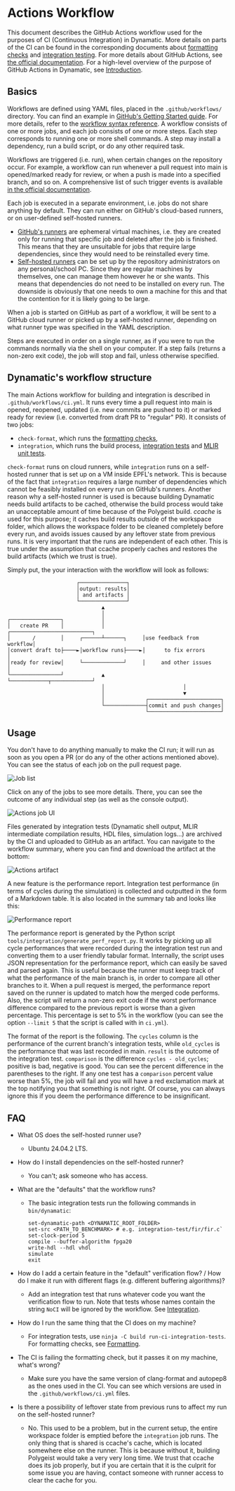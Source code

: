 # Actions Workflow

This document describes the GitHub Actions workflow used for the purposes of CI (Continuous Integration) in Dynamatic. More details on parts of the CI can be found in the corresponding documents about [formatting checks](Formatting.md) and [integration testing](IntegrationTests.md). For more details about GitHub Actions, see [the official documentation](https://docs.github.com/en/actions). For a high-level overview of the purpose of GitHub Actions in Dynamatic, see [Introduction](Introduction.md).

## Basics

Workflows are defined using YAML files, placed in the `.github/workflows/` directory. You can find an example in [GitHub's Getting Started guide](https://docs.github.com/en/actions/get-started/quickstart). For more details, refer to the [workflow syntax reference](https://docs.github.com/en/actions/reference/workflows-and-actions/workflow-syntax). A workflow consists of one or more jobs, and each job consists of one or more steps. Each step corresponds to running one or more shell commands. A step may install a dependency, run a build script, or do any other required task.

Workflows are triggered (i.e. run), when certain changes on the repository occur. For example, a workflow can run whenever a pull request into main is opened/marked ready for review, or when a push is made into a specified branch, and so on. A comprehensive list of such trigger events is available [in the official documentation](https://docs.github.com/en/actions/reference/workflows-and-actions/events-that-trigger-workflows).

Each job is executed in a separate environment, i.e. jobs do not share anything by default. They can run either on GitHub's cloud-based runners, or on user-defined self-hosted runners.
- [GitHub's runners](https://docs.github.com/en/actions/concepts/runners/github-hosted-runners) are ephemeral virtual machines, i.e. they are created only for running that specific job and deleted after the job is finished. This means that they are unsuitable for jobs that require large dependencies, since they would need to be reinstalled every time.
- [Self-hosted runners](https://docs.github.com/en/actions/concepts/runners/self-hosted-runners) can be set up by the repository administrators on any personal/school PC. Since they are regular machines by themselves, one can manage them however he or she wants. This means that dependencies do not need to be installed on every run. The downside is obviously that one needs to own a machine for this and that the contention for it is likely going to be large.

When a job is started on GitHub as part of a workflow, it will be sent to a GitHub cloud runner or picked up by a self-hosted runner, depending on what runner type was specified in the YAML description.

Steps are executed in order on a single runner, as if you were to run the commands normally via the shell on your computer. If a step fails (returns a non-zero exit code), the job will stop and fail, unless otherwise specified.

## Dynamatic's workflow structure

The main Actions workflow for building and integration is described in `.github/workflows/ci.yml`. It runs every time a pull request into main is opened, reopened, updated (i.e. new commits are pushed to it) or marked ready for review (i.e. converted from draft PR to "regular" PR). It consists of two jobs:
- `check-format`, which runs the [formatting checks](Formatting.md),
- `integration`, which runs the build process, [integration tests](IntegrationTests.md) and [MLIR unit tests](../IntroductoryMaterial/FileCheckTesting.md).

`check-format` runs on cloud runners, while `integration` runs on a self-hosted runner that is set up on a VM inside EPFL's network. This is because of the fact that `integration` requires a large number of dependencies which cannot be feasibly installed on every run on GitHub's runners. Another reason why a self-hosted runner is used is because building Dynamatic needs build artifacts to be cached, otherwise the build process would take an unacceptable amount of time because of the Polygeist build. *ccache* is used for this purpose; it caches build results outside of the workspace folder, which allows the workspace folder to be cleaned completely before every run, and avoids issues caused by any leftover state from previous runs. It is very important that the runs are independent of each other. This is true under the assumption that ccache properly caches and restores the build artifacts (which we trust is true).

Simply put, the your interaction with the workflow will look as follows:

```
                      ┌───────────────┐                                
                      │output: results│                                
                      │ and artifacts │                                
                      └───────────────┘                                
                              ▲                                        
                              │                                        
┌────────────────┐            │                                        
│   create PR    │            │            ┌──────────────────────────┐
│       /        │     ┌──────┴──────┐     │use feedback from workflow│
│convert draft to├────►│workflow runs├────►│      to fix errors       │
│ready for review│     └─────────────┘     │     and other issues     │
└────────────────┘            ▲            └────────────┬─────────────┘
                              │                         │              
                              │                         ▼              
                              │             ┌───────────────────────┐  
                              └─────────────┤commit and push changes│  
                                            └───────────────────────┘  
```

## Usage

You don't have to do anything manually to make the CI run; it will run as soon as you open a PR (or do any of the other actions mentioned above). You can see the status of each job on the pull request page.

![Job list](Figures/jobs.png)

Click on any of the jobs to see more details. There, you can see the outcome of any individual step (as well as the console output).

![Actions job UI](Figures/actions.png)

Files generated by integration tests (Dynamatic shell output, MLIR intermediate compilation results, HDL files, simulation logs...) are archived by the CI and uploaded to GitHub as an artifact. You can navigate to the workflow summary, where you can find and download the artifact at the bottom:

![Actions artifact](Figures/artifact.png)

A new feature is the performance report. Integration test performance (in terms of cycles during the simulation) is collected and outputted in the form of a Markdown table. It is also located in the summary tab and looks like this:

![Performance report](Figures/perf.png)

The performance report is generated by the Python script `tools/integration/generate_perf_report.py`. It works by picking up all cycle performances that were recorded during the integration test run and converting them to a user friendly tabular format. Internally, the script uses JSON representation for the performance report, which can easily be saved and parsed again. This is useful because the runner must keep track of what the performance of the main branch is, in order to compare all other branches to it. When a pull request is merged, the performance report saved on the runner is updated to match how the merged code performs. Also, the script will return a non-zero exit code if the worst performance difference compared to the previous report is worse than a given percentage. This percentage is set to 5% in the workflow (you can see the option `--limit 5` that the script is called with in `ci.yml`).

The format of the report is the following. The `cycles` column is the performance of the current branch's integration tests, while `old_cycles` is the performance that was last recorded in main. `result` is the outcome of the integration test. `comparison` is the difference `cycles - old_cycles`; positive is bad, negative is good. You can see the percent difference in the parentheses to the right. If any one test has a `comparison` percent value worse than 5%, the job will fail and you will have a red exclamation mark at the top notifying you that something is not right. Of course, you can always ignore this if you deem the performance difference to be insignificant.

## FAQ

- What OS does the self-hosted runner use?

  - Ubuntu 24.04.2 LTS.

- How do I install dependencies on the self-hosted runner?
  
  - You can't; ask someone who has access.

- What are the "defaults" that the workflow runs?
  
  - The basic integration tests run the following commands in `bin/dynamatic`:
      ```
      set-dynamatic-path <DYNAMATIC_ROOT_FOLDER>
      set-src <PATH_TO_BENCHMARK> # e.g. integration-test/fir/fir.c`
      set-clock-period 5
      compile --buffer-algorithm fpga20
      write-hdl --hdl vhdl
      simulate
      exit
      ```

- How do I add a certain feature in the "default" verification flow? / How do I make it run with different flags (e.g. different buffering algorithms)?

  - Add an integration test that runs whatever code you want the verification flow to run. Note that tests whose names contain the string `NoCI` will be ignored by the workflow. See [Integration](IntegrationTests.md).

- How do I run the same thing that the CI does on my machine?

  - For integration tests, use `ninja -C build run-ci-integration-tests`. For formatting checks, see [Formatting](Formatting.md).

- The CI is failing the formatting check, but it passes it on my machine, what's wrong?

  - Make sure you have the same version of clang-format and autopep8 as the ones used in the CI. You can see which versions are used in the `.github/workflows/ci.yml` files.

- Is there a possibility of leftover state from previous runs to affect my run on the self-hosted runner?

  - No. This used to be a problem, but in the current setup, the entire workspace folder is emptied before the `integration` job runs. The only thing that is shared is ccache's cache, which is located somewhere else on the runner. This is because without it, building Polygeist would take a very very long time. We trust that ccache does its job properly, but if you are certain that it is the culprit for some issue you are having, contact someone with runner access to clear the cache for you.